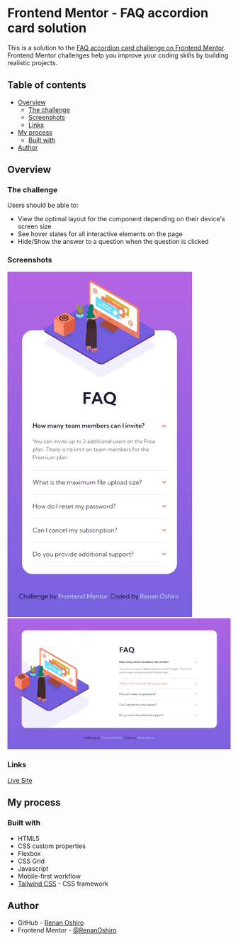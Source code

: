 # Frontend Mentor - FAQ accordion card solution

This is a solution to the [FAQ accordion card challenge on Frontend Mentor](https://www.frontendmentor.io/challenges/faq-accordion-card-XlyjD0Oam). Frontend Mentor challenges help you improve your coding skills by building realistic projects.

## Table of contents

- [Overview](#overview)
  - [The challenge](#the-challenge)
  - [Screenshots](#screenshots)
  - [Links](#links)
- [My process](#my-process)
  - [Built with](#built-with)
- [Author](#author)

## Overview

### The challenge

Users should be able to:

- View the optimal layout for the component depending on their device's screen size
- See hover states for all interactive elements on the page
- Hide/Show the answer to a question when the question is clicked

### Screenshots

![](./screenshots/faq-mobile.jpg)
![](./screenshots/faq-desktop.jpg)

### Links

[Live Site](https://renanoshiro.github.io/faq-accordion-card/)

## My process

### Built with

- HTML5
- CSS custom properties
- Flexbox
- CSS Grid
- Javascript
- Mobile-first workflow
- [Tailwind CSS](https://tailwindcss.com/) - CSS framework

## Author

- GitHub - [Renan Oshiro](https://github.com/RenanOshiro)
- Frontend Mentor - [@RenanOshiro](https://www.frontendmentor.io/profile/RenanOshiro)
